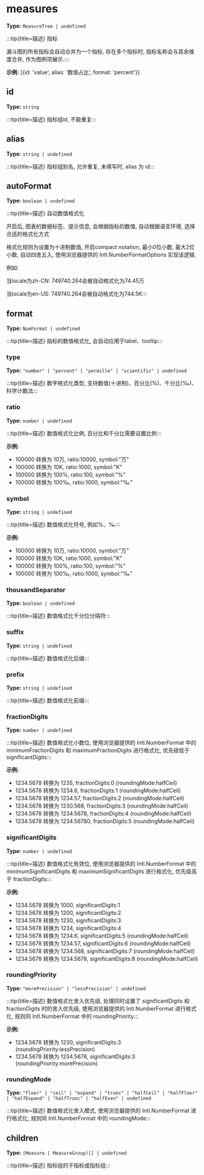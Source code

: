 # measures

**Type:** `MeasureTree | undefined`

:::tip{title=描述}
指标



漏斗图的所有指标会自动合并为一个指标, 存在多个指标时, 指标名称会与其余维度合并, 作为图例项展示.:::


 

**示例:**
[{id: 'value', alias: '数值占比', format: 'percent'}]


 


## id

**Type:** `string`

:::tip{title=描述}
指标组id, 不能重复:::


 

## alias

**Type:** `string | undefined`

:::tip{title=描述}
指标组别名, 允许重复, 未填写时, alias 为 id:::


 

## autoFormat

**Type:** `boolean | undefined`

:::tip{title=描述}
自动数值格式化

开启后, 图表的数据标签、提示信息, 会根据指标的数值, 自动根据语言环境, 选择合适的格式化方式

格式化规则为设置为十进制数值, 开启compact notation, 最小0位小数, 最大2位小数, 自动四舍五入, 使用浏览器提供的 Intl.NumberFormatOptions 实现该逻辑.

例如:

当locale为zh\-CN: 749740.264会被自动格式化为74.45万

当locale为en\-US: 749740.264会被自动格式化为744.5K:::


 

## format

**Type:** `NumFormat | undefined`

:::tip{title=描述}
指标的数值格式化, 会自动应用于label、tooltip:::


 


### type

**Type:** `"number" | "percent" | "permille" | "scientific" | undefined`

:::tip{title=描述}
数字格式化类型, 支持数值(十进制)、百分比(%)、千分比(‰)、科学计数法:::


 

### ratio

**Type:** `number | undefined`

:::tip{title=描述}
数值格式化比例, 百分比和千分比需要设置比例:::


 

**示例:**
- 100000 转换为 10万, ratio:10000, symbol:"万"
- 100000 转换为 10K, ratio:1000, symbol:"K"
- 100000 转换为 100%, ratio:100, symbol:"%"
- 100000 转换为 100‰, ratio:1000, symbol:"‰"


 

### symbol

**Type:** `string | undefined`

:::tip{title=描述}
数值格式化符号, 例如%、‰:::


 

**示例:**
- 100000 转换为 10万, ratio:10000, symbol:"万"
- 100000 转换为 10K, ratio:1000, symbol:"K"
- 100000 转换为 100%, ratio:100, symbol:"%"
- 100000 转换为 100‰, ratio:1000, symbol:"‰"


 

### thousandSeparator

**Type:** `boolean | undefined`

:::tip{title=描述}
数值格式化千分位分隔符:::


 

### suffix

**Type:** `string | undefined`

:::tip{title=描述}
数值格式化后缀:::


 

### prefix

**Type:** `string | undefined`

:::tip{title=描述}
数值格式化前缀:::


 

### fractionDigits

**Type:** `number | undefined`

:::tip{title=描述}
数值格式化小数位, 使用浏览器提供的 Intl.NumberFormat 中的 minimumFractionDigits 和 maximumFractionDigits 进行格式化, 优先级低于 significantDigits:::


 

**示例:**
- 1234.5678 转换为 1235, fractionDigits:0 (roundingMode:halfCeil)
- 1234.5678 转换为 1234.6, fractionDigits:1 (roundingMode:halfCeil)
- 1234.5678 转换为 1234.57, fractionDigits:2 (roundingMode:halfCeil)
- 1234.5678 转换为 1230.568, fractionDigits:3 (roundingMode:halfCeil)
- 1234.5678 转换为 1234.5678, fractionDigits:4 (roundingMode:halfCeil)
- 1234.5678 转换为 1234.56780, fractionDigits:5 (roundingMode:halfCeil)


 

### significantDigits

**Type:** `number | undefined`

:::tip{title=描述}
数值格式化有效位, 使用浏览器提供的 Intl.NumberFormat 中的 minimumSignificantDigits 和 maximumSignificantDigits 进行格式化, 优先级高于 fractionDigits:::


 

**示例:**
- 1234.5678 转换为 1000, significantDigits:1
- 1234.5678 转换为 1200, significantDigits:2
- 1234.5678 转换为 1230, significantDigits:3
- 1234.5678 转换为 1234, significantDigits:4
- 1234.5678 转换为 1234.6, significantDigits:5 (roundingMode:halfCeil)
- 1234.5678 转换为 1234.57, significantDigits:6 (roundingMode:halfCeil)
- 1234.5678 转换为 1234.568, significantDigits:7 (roundingMode:halfCeil)
- 1234.5678 转换为 1234.5678, significantDigits:8 (roundingMode:halfCeil)


 

### roundingPriority

**Type:** `"morePrecision" | "lessPrecision" | undefined`

:::tip{title=描述}
数值格式化舍入优先级, 处理同时设置了 significantDigits 和 fractionDigits 时的舍入优先级, 使用浏览器提供的 Intl.NumberFormat 进行格式化, 规则同 Intl.NumberFormat 中的 roundingPriority:::


 

**示例:**
- 1234.5678 转换为 1230, significantDigits:3 (roundingPriority:lessPrecision)
- 1234.5678 转换为 1234.5678, significantDigits:3 (roundingPriority:morePrecision)


 

### roundingMode

**Type:** `"floor" | "ceil" | "expand" | "trunc" | "halfCeil" | "halfFloor" | "halfExpand" | "halfTrunc" | "halfEven" | undefined`

:::tip{title=描述}
数值格式化舍入模式, 使用浏览器提供的 Intl.NumberFormat 进行格式化, 规则同 Intl.NumberFormat 中的 roundingMode:::


 

## children

**Type:** `(Measure | MeasureGroup)[] | undefined`

:::tip{title=描述}
指标组的子指标或指标组:::


 


